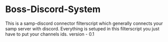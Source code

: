 # Boss-Discord-System
This is a samp-discord connector filterscript which generally connects your samp server with discord. Everything is setuped in this filterscript you just have to put your channels ids.
version - 0.1
